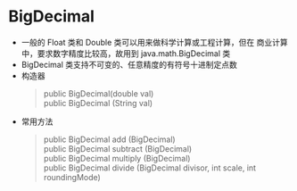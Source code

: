 # BigDecimal
* 一般的 Float 类和 Double 类可以用来做科学计算或工程计算，但在 商业计算中，要求数字精度比较高，故用到 java.math.BigDecimal 类
* BigDecimal 类支持不可变的、任意精度的有符号十进制定点数
* 构造器
    > public BigDecimal(double val)  
    > public BigDecimal (String val)
* 常用方法
    > public BigDecimal add (BigDecimal)  
    > public BigDecimal subtract (BigDecimal)  
    > public BigDecimal multiply (BigDecimal)  
    > public BigDecimal divide (BigDecimal divisor, int scale, int roundingMode)